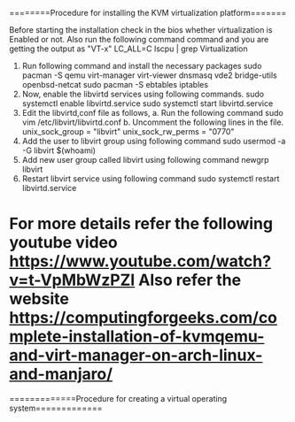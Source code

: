 ========Procedure for installing the KVM virtualization platform=======

Before starting the installation check in the bios whether virtualization is Enabled or not.
Also run the following command command and you are getting the output as "VT-x"
   LC_ALL=C lscpu | grep Virtualization

1. Run following command and install the necessary packages
   sudo pacman -S qemu virt-manager virt-viewer dnsmasq vde2 bridge-utils openbsd-netcat
   sudo pacman -S ebtables iptables
2. Now, enable the libvirtd services using following commands.
   sudo systemctl enable libvirtd.service
   sudo systemctl start libvirtd.service
3. Edit the libvirtd,conf file as follows,
   a. Run the following command
      sudo vim /etc/libvirt/libvirtd.conf
   b. Uncomment the following lines in the file.
      unix_sock_group = "libvirt"
      unix_sock_rw_perms = "0770"
4. Add the user to libvirt group using following command
      sudo usermod -a -G libvirt $(whoami)
5. Add new user group called libvirt using following command
      newgrp libvirt
6. Restart libvirt service using following command
      sudo systemctl restart libvirtd.service

For more details refer the following youtube video https://www.youtube.com/watch?v=t-VpMbWzPZI
Also refer the website https://computingforgeeks.com/complete-installation-of-kvmqemu-and-virt-manager-on-arch-linux-and-manjaro/
===========================================================================

=============Procedure for creating a virtual operating system=============
